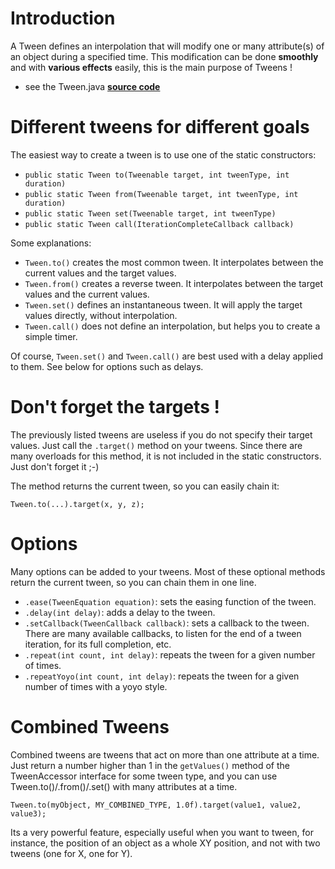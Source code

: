 # Introduction #

A Tween defines an interpolation that will modify one or many attribute(s) of an object during a specified time. This modification can be done **smoothly** and with **various effects** easily, this is the main purpose of Tweens !

  * see the Tween.java **[source code](http://code.google.com/p/java-universal-tween-engine/source/browse/tween-engine-api/src/aurelienribon/tweenengine/Tween.java)**

# Different tweens for different goals #

The easiest way to create a tween is to use one of the static constructors:

  * `public static Tween to(Tweenable target, int tweenType, int duration)`
  * `public static Tween from(Tweenable target, int tweenType, int duration)`
  * `public static Tween set(Tweenable target, int tweenType)`
  * `public static Tween call(IterationCompleteCallback callback)`

Some explanations:
  * `Tween.to()` creates the most common tween. It interpolates between the current values and the target values.
  * `Tween.from()` creates a reverse tween. It interpolates between the target values and the current values.
  * `Tween.set()` defines an instantaneous tween. It will apply the target values directly, without interpolation.
  * `Tween.call()` does not define an interpolation, but helps you to create a simple timer.

Of course, `Tween.set()` and `Tween.call()` are best used with a delay applied to them. See below for options such as delays.

# Don't forget the targets ! #

The previously listed tweens are useless if you do not specify their target values. Just call the `.target()` method on your tweens. Since there are many overloads for this method, it is not included in the static constructors. Just don't forget it ;-)

The method returns the current tween, so you can easily chain it:

```
Tween.to(...).target(x, y, z);
```

# Options #

Many options can be added to your tweens. Most of these optional methods return the current tween, so you can chain them in one line.

  * `.ease(TweenEquation equation)`: sets the easing function of the tween.
  * `.delay(int delay)`: adds a delay to the tween.
  * `.setCallback(TweenCallback callback)`: sets a callback to the tween. There are many available callbacks, to listen for the end of a tween iteration, for its full completion, etc.
  * `.repeat(int count, int delay)`: repeats the tween for a given number of times.
  * `.repeatYoyo(int count, int delay)`: repeats the tween for a given number of times with a yoyo style.

# Combined Tweens #

Combined tweens are tweens that act on more than one attribute at a time. Just return a number higher than 1 in the `getValues()` method of the TweenAccessor interface for some tween type, and you can use Tween.to()/.from()/.set() with many attributes at a time.

```
Tween.to(myObject, MY_COMBINED_TYPE, 1.0f).target(value1, value2, value3);
```

Its a very powerful feature, especially useful when you want to tween, for instance, the position of an object as a whole XY position, and not with two tweens (one for X, one for Y).